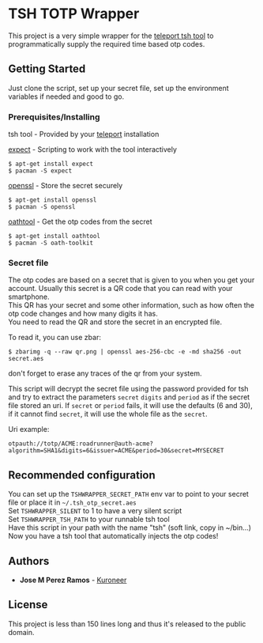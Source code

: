 # TSH TOTP Wrapper

This project is a very simple wrapper for the [teleport tsh tool](https://github.com/gravitational/teleport) to programmatically supply the required time based otp codes.

## Getting Started

Just clone the script, set up your secret file, set up the environment variables if needed and good to go.

### Prerequisites/Installing

tsh tool - Provided by your [teleport](https://github.com/gravitational/teleport) installation

[expect](http://expect.sourceforge.net/) - Scripting to work with the tool interactively

```
$ apt-get install expect
$ pacman -S expect
```

[openssl](https://www.openssl.org/) - Store the secret securely

```
$ apt-get install openssl
$ pacman -S openssl
```

[oathtool](http://www.nongnu.org/oath-toolkit/) - Get the otp codes from the secret
```
$ apt-get install oathtool
$ pacman -S oath-toolkit
```

### Secret file

The otp codes are based on a secret that is given to you when you get your account. Usually this secret is a QR code that you can read with your smartphone.  
This QR has your secret and some other information, such as how often the otp code changes and how many digits it has.  
You need to read the QR and store the secret in an encrypted file.  

To read it, you can use zbar:
```
$ zbarimg -q --raw qr.png | openssl aes-256-cbc -e -md sha256 -out secret.aes
```
don't forget to erase any traces of the qr from your system.


This script will decrypt the secret file using the password provided for tsh and try to extract the parameters `secret` `digits` and `period` as if the secret file stored an uri.
If `secret` or `period` fails, it will use the defaults (6 and 30), if it cannot find `secret`, it will use the whole file as the `secret`.

Uri example:
```
otpauth://totp/ACME:roadrunner@auth-acme?algorithm=SHA1&digits=6&issuer=ACME&period=30&secret=MYSECRET
```


## Recommended configuration

You can set up the `TSHWRAPPER_SECRET_PATH` env var to point to your secret file or place it in `~/.tsh_otp_secret.aes`  
Set `TSHWRAPPER_SILENT` to 1 to have a very silent script  
Set `TSHWRAPPER_TSH_PATH` to your runnable tsh tool  
Have this script in your path with the name "tsh" (soft link, copy in ~/bin...)  
Now you have a tsh tool that automatically injects the otp codes!  

## Authors

* **Jose M Perez Ramos** - [Kuroneer](https://github.com/Kuroneer)

## License

This project is less than 150 lines long and thus it's released to the public domain.

